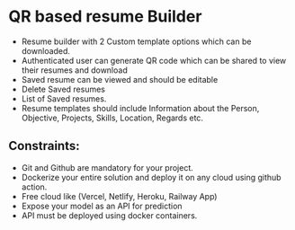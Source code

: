 # QR based resume Builder
- Resume builder with 2 Custom template options which can be downloaded.
- Authenticated user can generate QR code which can be shared to view their resumes and download
- Saved resume can be viewed and should be editable
- Delete Saved resumes
- List of Saved resumes.
- Resume templates should include Information about the Person, Objective, Projects, Skills, Location, Regards etc.

## Constraints:
- Git and Github are mandatory for your project.
- Dockerize your entire solution and deploy it on any cloud using github action.
- Free cloud like (Vercel, Netlify, Heroku, Railway App)
- Expose your model as an API for prediction
- API must be deployed using docker containers.
